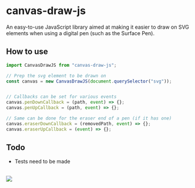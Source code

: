 # canvas-draw-js
An easy-to-use JavaScript library aimed at making it easier to draw on SVG elements when using a digital pen (such as the Surface Pen). 

## How to use
```javascript
import CanvasDrawJS from "canvas-draw-js";

// Prep the svg element to be drawn on
const canvas = new CanvasDrawJS(document.querySelector("svg"));


// Callbacks can be set for various events
canvas.penDownCallback = (path, event) => {};
canvas.penUpCallback = (path, event) => {};

// Same can be done for the eraser end of a pen (if it has one)
canvas.eraserDownCallback = (removedPath, event) => {};
canvas.eraserUpCallback = (event) => {};
```

## Todo
- Tests need to be made

<br>
<img src="https://img.shields.io/npm/v/canvas-draw-js?style=flat-square">